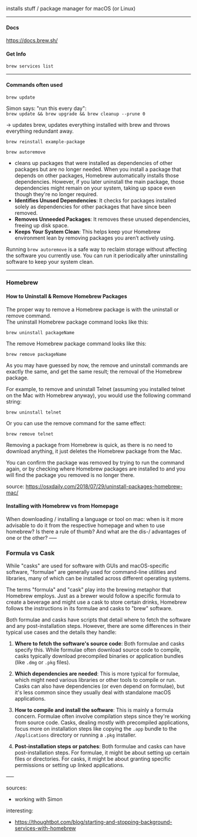installs stuff / package manager for macOS (or Linux)

--- 

#### Docs
https://docs.brew.sh/

#### Get Info

`brew services list` 

---

#### Commands often used

`brew update`

Simon says: "run this every day":  
`brew update && brew upgrade && brew cleanup --prune 0`

-> updates brew, updates everything installed with brew and throws everything redundant away.

`brew reinstall example-package`

`brew autoremove` 
- cleans up packages that were installed as dependencies of other packages but are no longer needed. When you install a package that depends on other packages, Homebrew automatically installs those dependencies. However, if you later uninstall the main package, those dependencies might remain on your system, taking up space even though they're no longer required.
- **Identifies Unused Dependencies**: It checks for packages installed solely as dependencies for other packages that have since been removed.
- **Removes Unneeded Packages**: It removes these unused dependencies, freeing up disk space.
- **Keeps Your System Clean**: This helps keep your Homebrew environment lean by removing packages you aren’t actively using.

Running `brew autoremove` is a safe way to reclaim storage without affecting the software you currently use. You can run it periodically after uninstalling software to keep your system clean.

-------

### Homebrew

#### How to Uninstall & Remove Homebrew Packages
The proper way to remove a Homebrew package is with the uninstall or remove command.  
The uninstall Homebrew package command looks like this:

`brew uninstall packageName`

The remove Homebrew package command looks like this:

`brew remove packageName`

As you may have guessed by now, the remove and uninstall commands are exactly the same, and get the same result; the removal of the Homebrew package.

For example, to remove and uninstall Telnet (assuming you installed telnet on the Mac with Homebrew anyway), you would use the following command string:

`brew uninstall telnet`

Or you can use the remove command for the same effect:

`brew remove telnet`

Removing a package from Homebrew is quick, as there is no need to download anything, it just deletes the Homebrew package from the Mac.

You can confirm the package was removed by trying to run the command again, or by checking where Homebrew packages are installed to and you will find the package you removed is no longer there.

source: https://osxdaily.com/2018/07/29/uninstall-packages-homebrew-mac/

#### Installing with Homebrew vs from Homepage

When downloading / installing a language or tool on mac: when is it more advisable to do it from the respective homepage and when to use homebrew? Is there a rule of thumb? And what are the dis-/ advantages of one or the other?
–––


### Formula vs Cask

While "casks" are used for software with GUIs and macOS-specific software, "formulae" are generally used for command-line utilities and libraries, many of which can be installed across different operating systems.

The terms "formula" and "cask" play into the brewing metaphor that Homebrew employs. Just as a brewer would follow a specific formula to create a beverage and might use a cask to store certain drinks, Homebrew follows the instructions in its formulae and casks to "brew" software. 

Both formulae and casks have scripts that detail where to fetch the software and any post-installation steps. However, there are some differences in their typical use cases and the details they handle:

1. **Where to fetch the software's source code**: Both formulae and casks specify this. While formulae often download source code to compile, casks typically download precompiled binaries or application bundles (like `.dmg` or `.pkg` files).

2. **Which dependencies are needed**: This is more typical for formulae, which might need various libraries or other tools to compile or run. Casks can also have dependencies (or even depend on formulae), but it's less common since they usually deal with standalone macOS applications.

3. **How to compile and install the software**: This is mainly a formula concern. Formulae often involve compilation steps since they're working from source code. Casks, dealing mostly with precompiled applications, focus more on installation steps like copying the `.app` bundle to the `/Applications` directory or running a `.pkg` installer.

4. **Post-installation steps or patches**: Both formulae and casks can have post-installation steps. For formulae, it might be about setting up certain files or directories. For casks, it might be about granting specific permissions or setting up linked applications.


–––

sources: 
- working with Simon

interesting: 
- https://thoughtbot.com/blog/starting-and-stopping-background-services-with-homebrew
